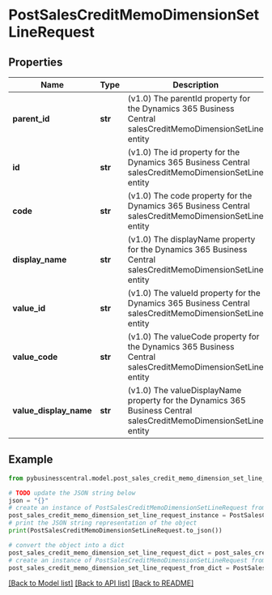 # PostSalesCreditMemoDimensionSetLineRequest


## Properties

Name | Type | Description | Notes
------------ | ------------- | ------------- | -------------
**parent_id** | **str** | (v1.0) The parentId property for the Dynamics 365 Business Central salesCreditMemoDimensionSetLine entity | [optional] 
**id** | **str** | (v1.0) The id property for the Dynamics 365 Business Central salesCreditMemoDimensionSetLine entity | [optional] 
**code** | **str** | (v1.0) The code property for the Dynamics 365 Business Central salesCreditMemoDimensionSetLine entity | [optional] 
**display_name** | **str** | (v1.0) The displayName property for the Dynamics 365 Business Central salesCreditMemoDimensionSetLine entity | [optional] 
**value_id** | **str** | (v1.0) The valueId property for the Dynamics 365 Business Central salesCreditMemoDimensionSetLine entity | [optional] 
**value_code** | **str** | (v1.0) The valueCode property for the Dynamics 365 Business Central salesCreditMemoDimensionSetLine entity | [optional] 
**value_display_name** | **str** | (v1.0) The valueDisplayName property for the Dynamics 365 Business Central salesCreditMemoDimensionSetLine entity | [optional] 

## Example

```python
from pybusinesscentral.model.post_sales_credit_memo_dimension_set_line_request import PostSalesCreditMemoDimensionSetLineRequest

# TODO update the JSON string below
json = "{}"
# create an instance of PostSalesCreditMemoDimensionSetLineRequest from a JSON string
post_sales_credit_memo_dimension_set_line_request_instance = PostSalesCreditMemoDimensionSetLineRequest.from_json(json)
# print the JSON string representation of the object
print(PostSalesCreditMemoDimensionSetLineRequest.to_json())

# convert the object into a dict
post_sales_credit_memo_dimension_set_line_request_dict = post_sales_credit_memo_dimension_set_line_request_instance.to_dict()
# create an instance of PostSalesCreditMemoDimensionSetLineRequest from a dict
post_sales_credit_memo_dimension_set_line_request_from_dict = PostSalesCreditMemoDimensionSetLineRequest.from_dict(post_sales_credit_memo_dimension_set_line_request_dict)
```
[[Back to Model list]](../README.md#documentation-for-models) [[Back to API list]](../README.md#documentation-for-api-endpoints) [[Back to README]](../README.md)



